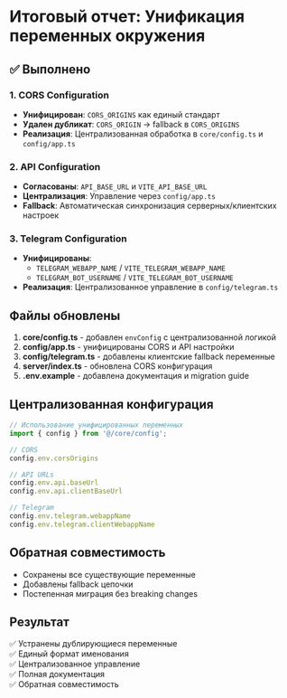 # Итоговый отчет: Унификация переменных окружения

## ✅ Выполнено

### 1. CORS Configuration
- **Унифицирован**: `CORS_ORIGINS` как единый стандарт
- **Удален дубликат**: `CORS_ORIGIN` → fallback в `CORS_ORIGINS`
- **Реализация**: Централизованная обработка в `core/config.ts` и `config/app.ts`

### 2. API Configuration  
- **Согласованы**: `API_BASE_URL` и `VITE_API_BASE_URL`
- **Централизация**: Управление через `config/app.ts`
- **Fallback**: Автоматическая синхронизация серверных/клиентских настроек

### 3. Telegram Configuration
- **Унифицированы**: 
  - `TELEGRAM_WEBAPP_NAME` / `VITE_TELEGRAM_WEBAPP_NAME`
  - `TELEGRAM_BOT_USERNAME` / `VITE_TELEGRAM_BOT_USERNAME`
- **Реализация**: Централизованное управление в `config/telegram.ts`

## Файлы обновлены

1. **core/config.ts** - добавлен `envConfig` с централизованной логикой
2. **config/app.ts** - унифицированы CORS и API настройки  
3. **config/telegram.ts** - добавлены клиентские fallback переменные
4. **server/index.ts** - обновлена CORS конфигурация
5. **.env.example** - добавлена документация и migration guide

## Централизованная конфигурация

```typescript
// Использование унифицированных переменных
import { config } from '@/core/config';

// CORS
config.env.corsOrigins

// API URLs  
config.env.api.baseUrl
config.env.api.clientBaseUrl

// Telegram
config.env.telegram.webappName
config.env.telegram.clientWebappName
```

## Обратная совместимость

- Сохранены все существующие переменные
- Добавлены fallback цепочки
- Постепенная миграция без breaking changes

## Результат

✅ Устранены дублирующиеся переменные  
✅ Единый формат именования  
✅ Централизованное управление  
✅ Полная документация  
✅ Обратная совместимость